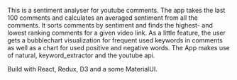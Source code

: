 This is a sentiment analyser for youtube comments.
The app takes the last 100 comments and calculates an averaged sentiment from all the comments.
It sorts comments by sentiment and finds the highest- and lowest ranking comments for a given
video link. As a little feature, the user gets a bubblechart visualization for frequent used
keywords in comments as well as a chart for used positive and negative words.
The App makes use of natural, keyword_extractor and the youtube api.

Build with React, Redux, D3 and a some MaterialUI.